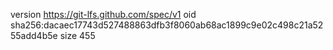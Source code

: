 version https://git-lfs.github.com/spec/v1
oid sha256:dacaec17743d527488863dfb3f8060ab68ac1899c9e02c498c21a5255add4b5e
size 455
